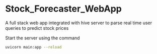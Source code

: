# Stock_Forecaster_WebApp
A full stack web app integrated with hive server to parse real time user queries to predict stock prices

Start the server using the command
```bash
uvicorn main:app --reload
```
